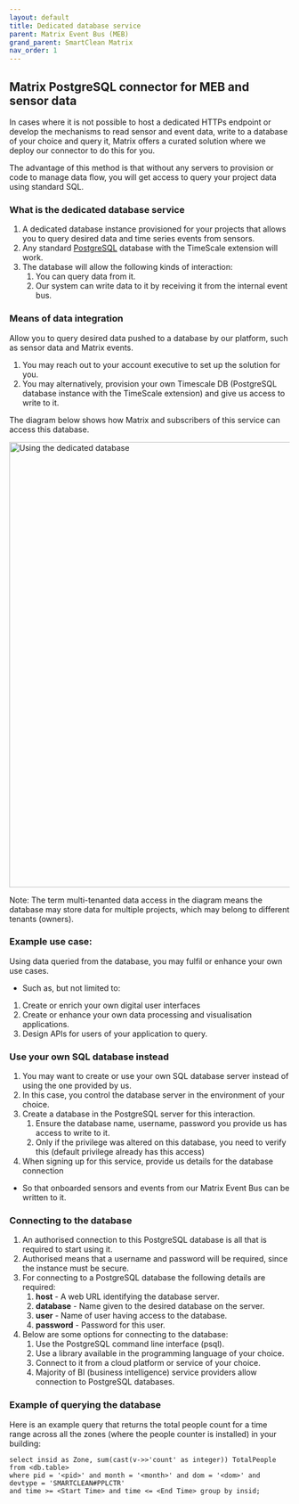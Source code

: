 ```yaml
---
layout: default
title: Dedicated database service
parent: Matrix Event Bus (MEB)
grand_parent: SmartClean Matrix
nav_order: 1
---
```

## Matrix PostgreSQL connector for MEB and sensor data
In cases where it is not possible to host a dedicated HTTPs endpoint or develop the mechanisms to read sensor and event data, write to a database of your choice and query it, Matrix offers a curated solution where we deploy our connector to do this for you.

The advantage of this method is that without any servers to provision or code to manage data flow, you will get access to query your project data using standard SQL.

### What is the dedicated database service
1. A dedicated database instance provisioned for your projects that allows you to query desired data and time series events from sensors.
2. Any standard [PostgreSQL](https://www.postgresql.org) database with the TimeScale extension will work.
3. The database will allow the following kinds of interaction:
   1. You can query data from it.
   2. Our system can write data to it by receiving it from the internal event bus.
   

### Means of data integration
Allow you to query desired data pushed to a database by our platform, such as sensor data and Matrix events. 

1. You may reach out to your account executive to set up the solution for you.
2. You may alternatively, provision your own Timescale DB (PostgreSQL database instance with the TimeScale extension)
 and give us access to write to it.

The diagram below shows how Matrix and subscribers of this service can access this database.

<img alt="Using the dedicated database" src="https://www.smartclean.io/matrix/images/Multi-Tenant-DB.png" title="Using the dedicated database" width="800"/>

Note: The term multi-tenanted data access in the diagram means the database may store data for multiple projects, which
may belong to different tenants (owners).

### Example use case:
Using data queried from the database, you may fulfil or enhance your own use cases.
- Such as, but not limited to:
1. Create or enrich your own digital user interfaces
2. Create or enhance your own data processing and visualisation applications.
3. Design APIs for users of your application to query.

### Use your own SQL database instead
1. You may want to create or use your own SQL database server instead of using the one provided by us.
2. In this case, you control the database server in the environment of your choice.
3. Create a database in the PostgreSQL server for this interaction.
   1. Ensure the database name, username, password you provide us has access to write to it.
   2. Only if the privilege was altered on this database, you need to verify this 
   (default privilege already has this access)
4. When signing up for this service, provide us details for the database connection
  - So that onboarded sensors and events from our Matrix Event Bus can be written to it.
  

### Connecting to the database
1. An authorised connection to this PostgreSQL database is all that is required to start using it.
2. Authorised means that a username and password will be required, since the instance must be secure.
3. For connecting to a PostgreSQL database the following details are required:
   1. **host** - A web URL identifying the database server.
   2. **database** - Name given to the desired database on the server.
   3. **user** - Name of user having access to the database.
   4. **password** - Password for this user.
4. Below are some options for connecting to the database:
   1. Use the PostgreSQL command line interface (psql). 
   2. Use a library available in the programming language of your choice. 
   3. Connect to it from a cloud platform or service of your choice. 
   4. Majority of BI (business intelligence) service providers allow connection to PostgreSQL databases.


### Example of querying the database
Here is an example query that returns the total people count for a time range 
across all the zones (where the people counter is installed) in your building:
 ```
 select insid as Zone, sum(cast(v->>'count' as integer)) TotalPeople from <db.table>
 where pid = '<pid>' and month = '<month>' and dom = '<dom>' and devtype = 'SMARTCLEAN#PPLCTR'
 and time >= <Start Time> and time <= <End Time> group by insid;
 ```
